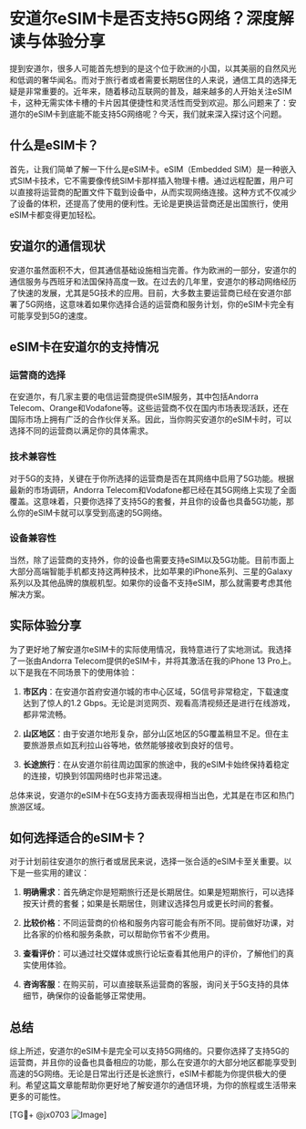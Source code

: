 # 安道尔eSIM卡是否支持5G网络？深度解读与体验分享

提到安道尔，很多人可能首先想到的是这个位于欧洲的小国，以其美丽的自然风光和低调的奢华闻名。而对于旅行者或者需要长期居住的人来说，通信工具的选择无疑是非常重要的。近年来，随着移动互联网的普及，越来越多的人开始关注eSIM卡，这种无需实体卡槽的卡片因其便捷性和灵活性而受到欢迎。那么问题来了：安道尔的eSIM卡到底能不能支持5G网络呢？今天，我们就来深入探讨这个问题。

## 什么是eSIM卡？

首先，让我们简单了解一下什么是eSIM卡。eSIM（Embedded SIM）是一种嵌入式SIM卡技术，它不需要像传统SIM卡那样插入物理卡槽。通过远程配置，用户可以直接将运营商的配置文件下载到设备中，从而实现网络连接。这种方式不仅减少了设备的体积，还提高了使用的便利性。无论是更换运营商还是出国旅行，使用eSIM卡都变得更加轻松。

## 安道尔的通信现状

安道尔虽然面积不大，但其通信基础设施相当完善。作为欧洲的一部分，安道尔的通信服务与西班牙和法国保持高度一致。在过去的几年里，安道尔的移动网络经历了快速的发展，尤其是5G技术的应用。目前，大多数主要运营商已经在安道尔部署了5G网络，这意味着如果你选择合适的运营商和服务计划，你的eSIM卡完全有可能享受到5G的速度。

## eSIM卡在安道尔的支持情况

### 运营商的选择

在安道尔，有几家主要的电信运营商提供eSIM服务，其中包括Andorra Telecom、Orange和Vodafone等。这些运营商不仅在国内市场表现活跃，还在国际市场上拥有广泛的合作伙伴关系。因此，当你购买安道尔的eSIM卡时，可以选择不同的运营商以满足你的具体需求。

### 技术兼容性

对于5G的支持，关键在于你所选择的运营商是否在其网络中启用了5G功能。根据最新的市场调研，Andorra Telecom和Vodafone都已经在其5G网络上实现了全面覆盖。这意味着，只要你选择了支持5G的套餐，并且你的设备也具备5G功能，那么你的eSIM卡就可以享受到高速的5G网络。

### 设备兼容性

当然，除了运营商的支持外，你的设备也需要支持eSIM以及5G功能。目前市面上大部分高端智能手机都支持这两种技术，比如苹果的iPhone系列、三星的Galaxy系列以及其他品牌的旗舰机型。如果你的设备不支持eSIM，那么就需要考虑其他解决方案。

## 实际体验分享

为了更好地了解安道尔eSIM卡的实际使用情况，我特意进行了实地测试。我选择了一张由Andorra Telecom提供的eSIM卡，并将其激活在我的iPhone 13 Pro上。以下是我在不同场景下的使用体验：

1. **市区内**：在安道尔首府安道尔城的市中心区域，5G信号非常稳定，下载速度达到了惊人的1.2 Gbps。无论是浏览网页、观看高清视频还是进行在线游戏，都非常流畅。

2. **山区地区**：由于安道尔地形复杂，部分山区地区的5G覆盖稍显不足。但在主要旅游景点如瓦利拉山谷等地，依然能够接收到良好的信号。

3. **长途旅行**：在从安道尔前往周边国家的旅途中，我的eSIM卡始终保持着稳定的连接，切换到邻国网络时也非常迅速。

总体来说，安道尔的eSIM卡在5G支持方面表现得相当出色，尤其是在市区和热门旅游区域。

## 如何选择适合的eSIM卡？

对于计划前往安道尔的旅行者或居民来说，选择一张合适的eSIM卡至关重要。以下是一些实用的建议：

1. **明确需求**：首先确定你是短期旅行还是长期居住。如果是短期旅行，可以选择按天计费的套餐；如果是长期居住，则建议选择包月或更长时间的套餐。

2. **比较价格**：不同运营商的价格和服务内容可能会有所不同。提前做好功课，对比各家的价格和服务条款，可以帮助你节省不少费用。

3. **查看评价**：可以通过社交媒体或旅行论坛查看其他用户的评价，了解他们的真实使用体验。

4. **咨询客服**：在购买前，可以直接联系运营商的客服，询问关于5G支持的具体细节，确保你的设备能够正常使用。

## 总结

综上所述，安道尔的eSIM卡是完全可以支持5G网络的。只要你选择了支持5G的运营商，并且你的设备也具备相应的功能，那么在安道尔的大部分地区都能享受到高速的5G网络。无论是日常出行还是长途旅行，eSIM卡都能为你提供极大的便利。希望这篇文章能帮助你更好地了解安道尔的通信环境，为你的旅程或生活带来更多的可能性。

[TG💪+ @jx0703 ![Image](https://github.com/user-attachments/assets/dbca1d08-cadb-493c-b0ec-ad6f7a83f270)]
